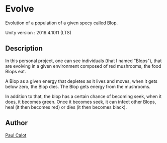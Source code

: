 # Evolve

Evolution of a population of a given specy called Blop.

Unity version : 2019.4.10f1 (LTS)

## Description

In this personal project, one can see individuals (that I named "Blops"), that are evolving in a given environment composed of red mushrooms, the food Blops eat.

A Blop as a given energy that depletes as it lives and moves, when it gets below zero, the Blop dies. The Blop gets energy from the mushrooms.

In addition to that, the blop has a certain chance of becoming seek, when it does, it becomes green. Once it becomes seek, it can infect other Blops, heal (it then becomes red) or dies (it then becomes black).

## Author

[Paul Calot](https://www.linkedin.com/in/paul-calot-43549814b/)
